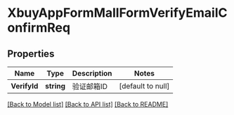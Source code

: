 # XbuyAppFormMallFormVerifyEmailConfirmReq

## Properties
Name | Type | Description | Notes
------------ | ------------- | ------------- | -------------
**VerifyId** | **string** | 验证邮箱ID | [default to null]

[[Back to Model list]](../README.md#documentation-for-models) [[Back to API list]](../README.md#documentation-for-api-endpoints) [[Back to README]](../README.md)


